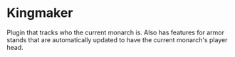 # Kingmaker
Plugin that tracks who the current monarch is. Also has features
for armor stands that are automatically updated to have the current
monarch's player head.